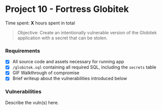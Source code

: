 # Project 10 - Fortress Globitek

Time spent: **X** hours spent in total

> Objective: Create an intentionally vulnerable version of the Globitek application with a secret that can be stolen.

### Requirements

- [x] All source code and assets necessary for running app
- [x] `/globitek.sql` containing all required SQL, including the `secrets` table
- [x] GIF Walkthrough of compromise
- [x] Brief writeup about the vulnerabilities introduced below

### Vulnerabilities


Describe the vuln(s) here.
